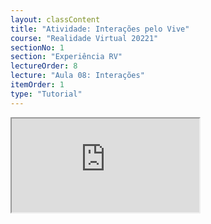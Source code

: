```yaml
---
layout: classContent
title: "Atividade: Interações pelo Vive"
course: "Realidade Virtual 20221"
sectionNo: 1
section: "Experiência RV"
lectureOrder: 8
lecture: "Aula 08: Interações"
itemOrder: 1
type: "Tutorial"
---
```


<iframe src="https://docs.google.com/document/d/e/2PACX-1vRJ1902IXm225FqcdA6RpDRhTJvkHpjprR7MROg60R4qB4BHqLI7YOqSuXHPAZOptwiBijm9cgYEp3a/pub?embedded=true"></iframe>